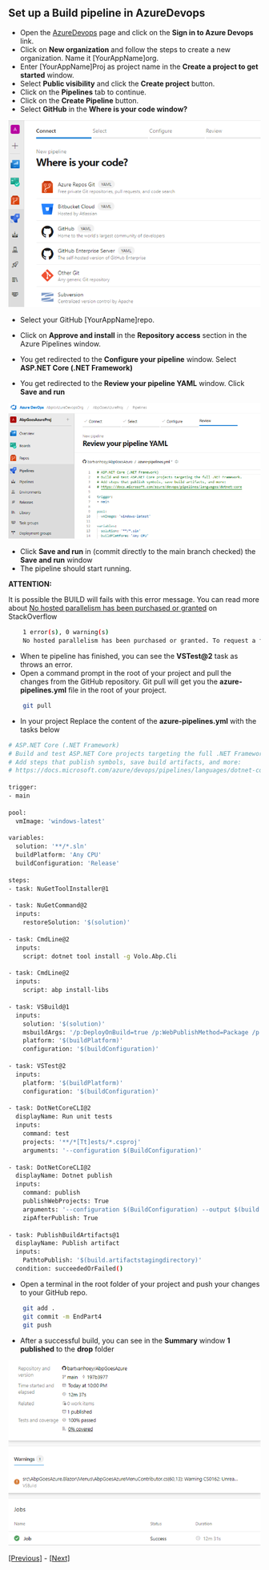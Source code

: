 ## Set up a Build pipeline in AzureDevops

* Open the [AzureDevops](https://dev.azure.com) page and click on the **Sign in to Azure Devops** link.
* Click on **New organization** and follow the steps to create a new organization. Name it [YourAppName]org.
* Enter [YourAppName]Proj as project name in the **Create a project to get started** window.
* Select **Public visibility** and click the **Create project** button.
* Click on the **Pipelines** tab to continue.
* Click on the **Create Pipeline** button.
* Select **GitHub** in the **Where is your code window?**

![Where is your code window?](/images/where_is_your_code.png)

* Select your GitHub [YourAppName]repo.
* Click on **Approve and install** in the **Repository access** section in the Azure Pipelines window.
  
* You get redirected to the **Configure your pipeline** window. Select **ASP.NET Core (.NET Framework)**
* You get redirected to the **Review your pipeline YAML** window. Click **Save and run**

![Review your pipeline YAML?](/images/review_your_pipeline_yaml.png)

* Click **Save and run** in (commit directly to the main branch checked) the **Save and run** window
* The pipeline should start running.

**ATTENTION:**

It is possible the BUILD will fails with this error message. You can read more about [No hosted parallelism has been purchased or granted](https://stackoverflow.com/questions/68405027/how-to-resolve-no-hosted-parallelism-has-been-purchased-or-granted-in-free-tie) on StackOverflow

```bash
    1 error(s), 0 warning(s)
    No hosted parallelism has been purchased or granted. To request a free parallelism grant, please fill out the following form https://aka.ms/azpipelines-parallelism-request
```

* When te pipeline has finished, you can see the **VSTest@2** task as throws an error.
* Open a command prompt in the root of your project and pull the changes from the GitHub repository.
  Git pull will get you the **azure-pipelines.yml** file in the root of your project.

```bash
    git pull
```

* In your project Replace the content of the **azure-pipelines.yml** with the tasks below

```bash
# ASP.NET Core (.NET Framework)
# Build and test ASP.NET Core projects targeting the full .NET Framework.
# Add steps that publish symbols, save build artifacts, and more:
# https://docs.microsoft.com/azure/devops/pipelines/languages/dotnet-core

trigger:
- main

pool:
  vmImage: 'windows-latest'

variables:
  solution: '**/*.sln'
  buildPlatform: 'Any CPU'
  buildConfiguration: 'Release'

steps:
- task: NuGetToolInstaller@1

- task: NuGetCommand@2
  inputs:
    restoreSolution: '$(solution)'

- task: CmdLine@2
  inputs:
    script: dotnet tool install -g Volo.Abp.Cli

- task: CmdLine@2
  inputs:
    script: abp install-libs

- task: VSBuild@1
  inputs:
    solution: '$(solution)'
    msbuildArgs: '/p:DeployOnBuild=true /p:WebPublishMethod=Package /p:PackageAsSingleFile=true /p:SkipInvalidConfigurations=true /p:DesktopBuildPackageLocation="$(build.artifactStagingDirectory)\WebApp.zip" /p:DeployIisAppPath="Default Web Site"'
    platform: '$(buildPlatform)'
    configuration: '$(buildConfiguration)'

- task: VSTest@2
  inputs:
    platform: '$(buildPlatform)'
    configuration: '$(buildConfiguration)'

- task: DotNetCoreCLI@2
  displayName: Run unit tests
  inputs:
    command: test
    projects: '**/*[Tt]ests/*.csproj'
    arguments: '--configuration $(BuildConfiguration)'

- task: DotNetCoreCLI@2
  displayName: Dotnet publish
  inputs:
    command: publish
    publishWebProjects: True
    arguments: '--configuration $(BuildConfiguration) --output $(build.artifactstagingdirectory)'
    zipAfterPublish: True

- task: PublishBuildArtifacts@1
  displayName: Publish artifact
  inputs:
    PathtoPublish: '$(build.artifactstagingdirectory)'
  condition: succeededOrFailed()
```

* Open a terminal in the root folder of your project and push your changes to your GitHub repo.

```bash
    git add .
    git commit -m EndPart4
    git push
```

* After a successful build, you can see in the **Summary** window **1 published** to the **drop** folder

![Summary after a successful build](/images/summary_after_a_successful_build.png)

[[Previous]](tutorial/../3.create-an-sql-database-in-azure.md) - [[Next]](tutorial/../5.create-a-web-app-in-the-azure-portal-for-the-api-project.md)
